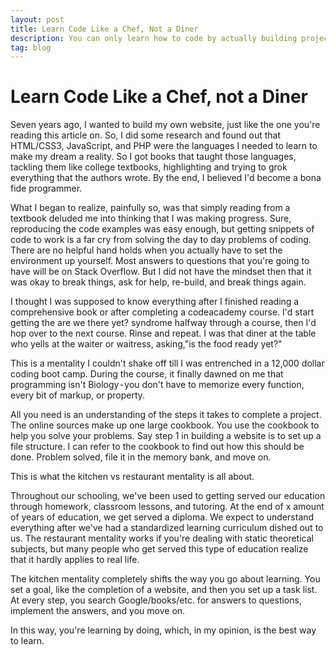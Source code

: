 ```yaml
---
layout: post
title: Learn Code Like a Chef, Not a Diner
description: You can only learn how to code by actually building projects. 
tag: blog
---
```


Learn Code Like a Chef, not a Diner
===========

Seven years ago, I wanted to build my own website, just like the one you're reading this article on. So, I did some research and found out that HTML/CSS3, JavaScript, and PHP were the languages I needed to learn to make my dream a reality. So I got books that taught those languages, tackling them like college textbooks, highlighting and trying to grok everything that the authors wrote. By the end, I believed I'd become a bona fide programmer.

What I began to realize, painfully so, was that simply reading from a textbook deluded me into thinking that I was making progress. Sure, reproducing the code examples was easy enough, but getting snippets of code to work is a far cry from solving the day to day problems of coding. There are no helpful hand holds when you actually have to set the environment up yourself. Most answers to questions that you're going to have will be on Stack Overflow. But I did not have the mindset then that it was okay to break things, ask for help, re-build, and break things again.

I thought I was supposed to know everything after I finished reading a comprehensive book or after completing a codeacademy course. I'd start getting the are we there yet? syndrome halfway through a course, then I'd hop over to the next course. Rinse and repeat. I was that diner at the table who yells at the waiter or waitress, asking,"is the food ready yet?"

This is a mentality I couldn't shake off till I was entrenched in a 12,000 dollar coding boot camp. During the course, it finally dawned on me that programming isn't Biology - you don't have to memorize every function, every bit of markup, or property.

All you need is an understanding of the steps it takes to complete a project. The online sources make up one large cookbook. You use the cookbook to help you solve your problems. Say step 1 in building a website is to set up a file structure. I can refer to the cookbook to find out how this should be done. Problem solved, file it in the memory bank, and move on.

This is what the kitchen vs restaurant mentality is all about.

Throughout our schooling, we've been used to getting served our education through homework, classroom lessons, and tutoring. At the end of x amount of years of education, we get served a diploma. We expect to understand everything after we've had a standardized learning curriculum dished out to us. The restaurant mentality works if you're dealing with static theoretical subjects, but many people who get served this type of education realize that it hardly applies to real life.

The kitchen mentality completely shifts the way you go about learning. You set a goal, like the completion of a website, and then you set up a task list. At every step, you search Google/books/etc. for answers to questions, implement the answers, and you move on.

In this way, you're learning by doing, which, in my opinion, is the best way to learn.
